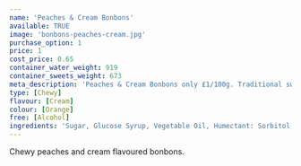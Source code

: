 ```yaml
---
name: 'Peaches & Cream Bonbons'
available: TRUE
image: 'bonbons-peaches-cream.jpg'
purchase_option: 1
price: 1
cost_price: 0.65
container_water_weight: 919
container_sweets_weight: 673
meta_description: 'Peaches & Cream Bonbons only £1/100g. Traditional sweets and more at Humbugs Confectionery Store. Specialists in satisfying your sweet tooth!'
type: [Chewy]
flavour: [Cream]
colour: [Orange]
free: [Alcohol]
ingredients: 'Sugar, Glucose Syrup, Vegetable Oil, Humectant: Sorbitol, Emulsifier: Soya Lecithin, Colours: E120, Citric Acid, Pork Gelatine, Dextrose, Flavouring'
---
```

Chewy peaches and cream flavoured bonbons.